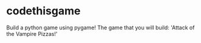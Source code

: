 # codethisgame
Build a python game using pygame! The game that you will build: 'Attack of the Vampire Pizzas!'
